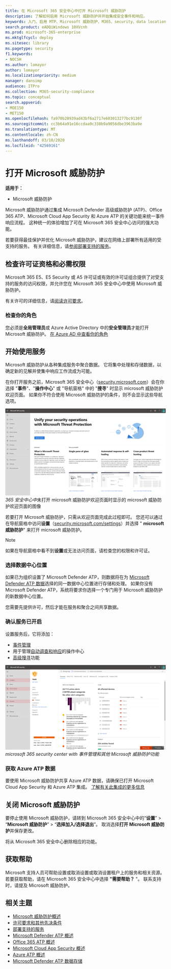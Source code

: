 ```yaml
---
title: 在 Microsoft 365 安全中心中打开 Microsoft 威胁防护
description: 了解如何启用 Microsoft 威胁防护并开始集成安全事件和响应。
keywords: 入门、启用 MTP、Microsoft 威胁防护、M365、security、data location、必需权限、许可证资格、设置页面
search.product: eADQiWindows 10XVcnh
ms.prod: microsoft-365-enterprise
ms.mktglfcycl: deploy
ms.sitesec: library
ms.pagetype: security
f1.keywords:
- NOCSH
ms.author: lomayor
author: lomayor
ms.localizationpriority: medium
manager: dansimp
audience: ITPro
ms.collection: M365-security-compliance
ms.topic: conceptual
search.appverid:
- MOE150
- MET150
ms.openlocfilehash: fa970b28939ad43bf6a2717e603013277bc9130f
ms.sourcegitcommit: cc3b64a91e16ccdaa9c338b9a9056dbe3963ba9e
ms.translationtype: MT
ms.contentlocale: zh-CN
ms.lasthandoff: 03/10/2020
ms.locfileid: "42569161"
---
```

# <a name="turn-on-microsoft-threat-protection"></a>打开 Microsoft 威胁防护

**适用于：**
- Microsoft 威胁防护

Microsoft 威胁防护通过集成 Microsoft Defender 高级威胁防护 (ATP)、Office 365 ATP、Microsoft Cloud App Security 和 Azure ATP 的关键功能来统一事件响应流程。 这种统一的体验增加了可在 Microsoft 365 安全中心访问的强大功能。

若要获得最佳保护并优化 Microsoft 威胁防护，建议在网络上部署所有适用的受支持的服务。 有关详细信息，请[参阅部署支持的服务](deploy-supported-services.md)。

## <a name="check-license-eligibility-and-required-permissions"></a>检查许可证资格和必需权限
Microsoft 365 E5、E5 Security 或 A5 许可证或有效的许可证组合提供了对受支持的服务的访问权限，并允许您在 Microsoft 365 安全中心中使用 Microsoft 威胁防护。

有关许可的详细信息，请[阅读许可要求](prerequisites.md#licensing-requirements)。

### <a name="check-your-role"></a>检查你的角色
您必须是**全局管理员**或 Azure Active Directory 中的**安全管理员**才能打开 Microsoft 威胁防护。 [在 Azure AD 中查看你的角色](https://docs.microsoft.com//azure/active-directory/users-groups-roles/directory-manage-roles-portal)

## <a name="start-using-the-service"></a>开始使用服务
Microsoft 威胁防护从各种集成服务中聚合数据。 它将集中处理和存储数据，以确定新的见解并使集中响应工作流成为可能。

在你打开服务之前，Microsoft 365 安全中心（[security.microsoft.com](https://security.microsoft.com)）会在你选择 "**事件**"、"**操作中心**" 或 "导航窗格" 中的 "**搜寻**" 时显示 microsoft 威胁防护欢迎页面。 如果你不符合使用 Microsoft 威胁防护的条件，则不会显示这些导航选项。

![Microsoft](../../media/mtp-welcome.png)
*365 安全中心中*未打开 microsoft 威胁防护欢迎页面时显示的 microsoft 威胁防护欢迎页面的图像

若要打开 Microsoft 威胁防护，只需从欢迎页面完成此过程即可。 您还可以通过在导航窗格中访问**设置**（[security.microsoft.com/settings](https://security.microsoft.com/settings)）并选择 " **microsoft 威胁防护**" 来打开 microsoft 威胁防护。

>[!NOTE]
>如果在导航窗格中看不到**设置**或无法访问页面，请检查您的权限和许可证。

### <a name="select-data-center-location"></a>选择数据中心位置
如果已为组织设置了 Microsoft Defender ATP，则数据将在为 [Microsoft Defender ATP 数据](https://docs.microsoft.com/windows/security/threat-protection/microsoft-defender-atp/data-storage-privacy)选择的同一数据中心位置进行存储和处理。 如果你没有 Microsoft Defender ATP，系统将要求你选择一个专门用于 Microsoft 威胁防护的新数据中心位置。 

您需要先提供许可，然后才能在服务和聚合之间共享数据。

### <a name="confirm-that-the-service-is-on"></a>确认服务已开启
设置服务后，它将添加：

- [事件管理](incidents-overview.md)
- 用于管理[自动调查和响应](mtp-autoir.md)的操作中心
- [高级搜寻](advanced-hunting-overview.md)功能

![Microsoft 365 security center 导航窗格的图像与 microsoft 威胁防护功能](../../media/mtp-on.png)
*microsoft 365 security center with 事件管理和其他 Microsoft 威胁防护功能*

### <a name="getting-azure-atp-data"></a>获取 Azure ATP 数据
要使用 Microsoft 威胁防护共享 Azure ATP 数据，请确保已打开 Microsoft Cloud App Security 和 Azure ATP 集成。 [了解有关此集成的更多信息](https://docs.microsoft.com/cloud-app-security/aatp-integration)


## <a name="turn-off-microsoft-threat-protection"></a>关闭 Microsoft 威胁防护
要停止使用 Microsoft 威胁防护，请转到 Microsoft 365 安全中心中的“**设置**” > “**Microsoft 威胁防护**” > “**选择加入/选择退出**”。 取消选择**打开 Microsoft 威胁防护**并保存更改。

将从 Microsoft 365 安全中心删除相应的功能。

## <a name="get-assistance"></a>获取帮助

Microsoft 支持人员可帮助设置或取消设置或取消设置租户上的服务和相关资源。 若要获取帮助，请在 Microsoft 365 安全中心中选择 **"需要帮助？** "。 联系支持时，请提及 Microsoft 威胁防护。

## <a name="related-topics"></a>相关主题

- [Microsoft 威胁防护概述](microsoft-threat-protection.md)
- [许可要求和其他先决条件](prerequisites.md)
- [部署支持的服务](deploy-supported-services.md)
- [Microsoft Defender ATP 概述](https://docs.microsoft.com/windows/security/threat-protection/microsoft-defender-atp/microsoft-defender-advanced-threat-protection)
- [Office 365 ATP 概述](../office-365-security/office-365-atp.md)
- [Microsoft Cloud App Security 概述](https://docs.microsoft.com/cloud-app-security/what-is-cloud-app-security)
- [Azure ATP 概述](https://docs.microsoft.com/azure-advanced-threat-protection/what-is-atp)
- [Microsoft Defender ATP 数据存储](https://docs.microsoft.com/windows/security/threat-protection/microsoft-defender-atp/data-storage-privacy)
